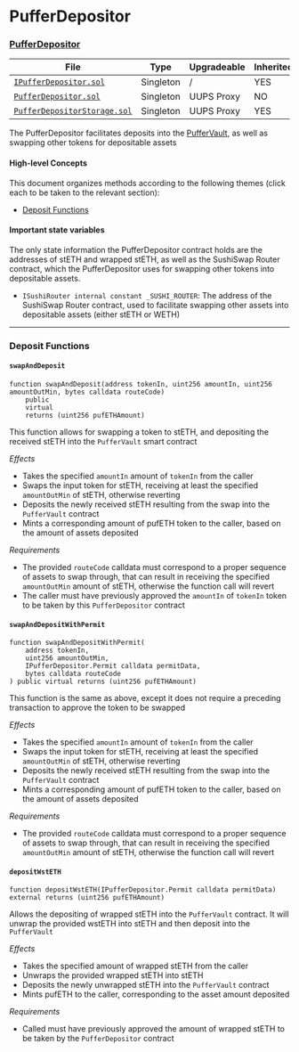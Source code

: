 # PufferDepositor

### [PufferDepositor](./PufferDepositor.md)

| File | Type | Upgradeable | Inherited | Deployed |
| -------- | -------- | -------- | -------- | -------- |
| [`IPufferDepositor.sol`](../src/interface/IPufferDepositor.sol) | Singleton | / | YES | / |
| [`PufferDepositor.sol`](../src/PufferDepositor.sol) | Singleton | UUPS Proxy | NO | / |
| [`PufferDepositorStorage.sol`](../src/PufferDepositorStorage.sol) | Singleton | UUPS Proxy | YES | / |

The PufferDepositor facilitates deposits into the [PufferVault](./PufferVault.md), as well as swapping other tokens for depositable assets

#### High-level Concepts

This document organizes methods according to the following themes (click each to be taken to the relevant section):
* [Deposit Functions](#deposit-functions)

#### Important state variables

The only state information the PufferDepositor contract holds are the addresses of stETH and wrapped stETH, as well as the SushiSwap Router contract, which the PufferDepositor uses for swapping other tokens into depositable assets.

* `ISushiRouter internal constant _SUSHI_ROUTER`: The address of the SushiSwap Router contract, used to facilitate swapping other assets into depositable assets (either stETH or WETH)

---

### Deposit Functions

#### `swapAndDeposit`

```solidity
function swapAndDeposit(address tokenIn, uint256 amountIn, uint256 amountOutMin, bytes calldata routeCode)
    public
    virtual
    returns (uint256 pufETHAmount)
```

This function allows for swapping a token to stETH, and depositing the received stETH into the `PufferVault` smart contract

*Effects*
* Takes the specified `amountIn` amount of `tokenIn` from the caller
* Swaps the input token for stETH, receiving at least the specified `amountOutMin` of stETH, otherwise reverting
* Deposits the newly received stETH resulting from the swap into the `PufferVault` contract
* Mints a corresponding amount of pufETH token to the caller, based on the amount of assets deposited

*Requirements* 
* The provided `routeCode` calldata must correspond to a proper sequence of assets to swap through, that can result in receiving the specified `amountOutMin` amount of stETH, otherwise the function call will revert
* The caller must have previously approved the `amountIn` of `tokenIn` token to be taken by this `PufferDepositor` contract

#### `swapAndDepositWithPermit`

```solidity
function swapAndDepositWithPermit(
    address tokenIn,
    uint256 amountOutMin,
    IPufferDepositor.Permit calldata permitData,
    bytes calldata routeCode
) public virtual returns (uint256 pufETHAmount)
```

This function is the same as above, except it does not require a preceding transaction to approve the token to be swapped

*Effects* 
* Takes the specified `amountIn` amount of `tokenIn` from the caller
* Swaps the input token for stETH, receiving at least the specified `amountOutMin` of stETH, otherwise reverting
* Deposits the newly received stETH resulting from the swap into the `PufferVault` contract
* Mints a corresponding amount of pufETH token to the caller, based on the amount of assets deposited

*Requirements*
* The provided `routeCode` calldata must correspond to a proper sequence of assets to swap through, that can result in receiving the specified `amountOutMin` amount of stETH, otherwise the function call will revert

#### `depositWstETH`

```solidity
function depositWstETH(IPufferDepositor.Permit calldata permitData) external returns (uint256 pufETHAmount)
```

Allows the depositing of wrapped stETH into the `PufferVault` contract. It will unwrap the provided wstETH into stETH and then deposit into the `PufferVault`

*Effects*
* Takes the specified amount of wrapped stETH from the caller
* Unwraps the provided wrapped stETH into stETH
* Deposits the newly unwrapped stETH into the `PufferVault` contract
* Mints pufETH to the caller, corresponding to the asset amount deposited

*Requirements*
* Called must have previously approved the amount of wrapped stETH to be taken by the `PufferDepositor` contract